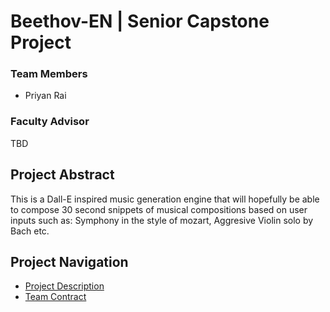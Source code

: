 # Beethov-EN | Senior Capstone Project

### Team Members
- Priyan Rai

### Faculty Advisor
TBD

## Project Abstract
This is a Dall-E inspired music generation engine that will hopefully be able to compose 30 second snippets of musical compositions based on user inputs such as: Symphony in the style of mozart, Aggresive Violin solo by Bach etc.

## Project Navigation
- [Project Description](ProjectDescription.md)
- [Team Contract](TeamContract.md)
